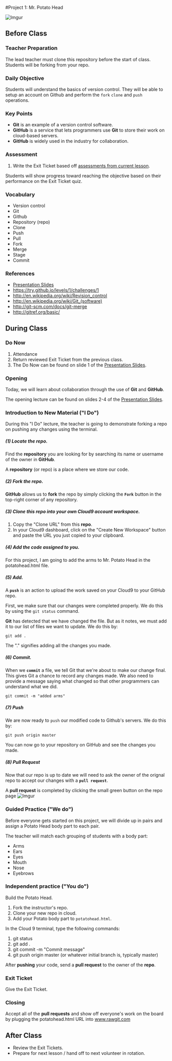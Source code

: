 #Project 1: Mr. Potato Head

![Imgur](http://i.imgur.com/Vy06FW3.gif)

## Before Class

### Teacher Preparation
The lead teacher must clone this repository before the start of class. Students will be forking from your repo.
### Daily Objective

Students will understand the basics of version control. They will be able to setup an account on Github and perform the `fork` `clone` and `push` operations.

### Key Points

* **Git** is an example of a version control software.
* **GitHub** is a service that lets programmers use **Git** to store their work on cloud-based servers.
* **GitHub** is widely used in the industry for collaboration.

### Assessment

1. Write the Exit Ticket based off [assessments from current lesson](assessments/).

Students will show progress toward reaching the objective based on their performance on the Exit Ticket quiz.

### Vocabulary

* Version control
* Git
* Github
* Repository (repo)
* Clone
* Push
* Pull
* Fork
* Merge
* Stage
* Commit

### References
* [Presentation Slides](https://docs.google.com/presentation/d/1eH0T3ESKY7AJQjtAL7_X4-uWqJRXwgKGguoAbmQmzRw/edit?usp=sharing)
* https://try.github.io/levels/1/challenges/1
* http://en.wikipedia.org/wiki/Revision_control
* http://en.wikipedia.org/wiki/Git_(software)
* http://git-scm.com/docs/git-merge
* http://gitref.org/basic/

## During Class

### Do Now

1. Attendance
2. Return reviewed Exit Ticket from the previous class.
3. The Do Now can be found on slide 1 of the [Presentation Slides](https://docs.google.com/presentation/d/1eH0T3ESKY7AJQjtAL7_X4-uWqJRXwgKGguoAbmQmzRw/edit?usp=sharing).

### Opening

Today, we will learn about collaboration through the use of **Git** and **GitHub**.

The opening lecture can be found on slides 2-4 of the [Presentation Slides](https://docs.google.com/presentation/d/1eH0T3ESKY7AJQjtAL7_X4-uWqJRXwgKGguoAbmQmzRw/edit?usp=sharing).



### Introduction to New Material ("I Do")

During this "I Do" lecture, the teacher is going to demonstrate forking a repo on pushing any changes using the terminal.

##### (1) Locate the repo.

Find the **repository** you are looking for by searching its name or username of the owner in **GitHub**.

A **repository** (or repo) is a place where we store our code.

##### (2) Fork the repo.

**GitHub** allows us to **fork** the repo by simply clicking the **`Fork`** button in the top-right corner of any repository.

##### (3) Clone this repo into your own Cloud9 account workspace.
1. Copy the "Clone URL" from this **repo**.
2. In your Cloud9 dashboard, click on the "Create New Workspace" button and paste the URL you just copied to your clipboard.


##### (4) Add the code assigned to you.
For this project, I am going to add the arms to Mr. Potato Head in the potatohead.html file.


##### (5) Add.

A **`push`** is an action to upload the work saved on your Cloud9 to your GitHub repo.

First, we make sure that our changes were completed properly. We do this by using the `git status` command.

**Git** has detected that we have changed the file. But as it notes, we must add it to our list of files we want to update. We do this by:

```
git add .
```

The "." signifies adding all the changes you made.

##### (6) Commit.

When we **`commit`** a file, we tell Git that we're about to make our change final. This gives Git a chance to record any changes made. We also need to provide a message saying what changed so that other programmers can understand what we did.

```
git commit -m "added arms"
```

##### (7) Push

We are now ready to `push` our modified code to Github's servers. We do this by:

```
git push origin master
```

You can now go to your repository on GitHub and see the changes you made.

##### (8) Pull Request

Now that our repo is up to date we will need to ask the owner of the orignal repo to accept our changes with a **`pull request`**.

A **pull request** is completed by clicking the small green button on the repo page
![Imgur](http://i.imgur.com/BqY9CA9.png)


### Guided Practice ("We do")

Before everyone gets started on this project, we will divide up in pairs and assign a Potato Head body part to each pair.

The teacher will match each grouping of students with a body part:

* Arms
* Ears
* Eyes
* Mouth
* Nose
* Eyebrows



### Independent practice ("You do")
Build the Potato Head.

1. Fork the instructor's repo.
2. Clone your new repo in cloud.
3. Add your Potato body part to `potatohead.html`.

In the Cloud 9 terminal, type the following commands:

1. git status
2. git add .
3. git commit -m "Commit message"
4. git push origin master (or whatever initial branch is, typically master)

After **pushing** your code, send a **pull request** to the owner of the **repo**.

### Exit Ticket

Give the Exit Ticket.

### Closing

Accept all of the **pull requests** and show off everyone's work on the board by plugging the potatohead.html URL into www.rawgit.com


## After Class

* Review the Exit Tickets.
* Prepare for next lesson / hand off to next volunteer in rotation.

